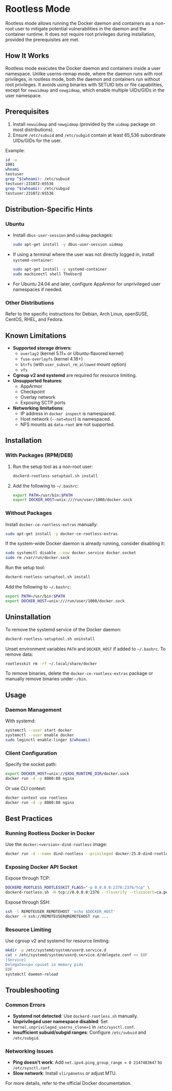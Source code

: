# Rootless Mode

Rootless mode allows running the Docker daemon and containers as a non-root user to mitigate potential vulnerabilities in the daemon and the container runtime. It does not require root privileges during installation, provided the prerequisites are met.

## How It Works

Rootless mode executes the Docker daemon and containers inside a user namespace. Unlike userns-remap mode, where the daemon runs with root privileges, in rootless mode, both the daemon and containers run without root privileges. It avoids using binaries with SETUID bits or file capabilities, except for `newuidmap` and `newgidmap`, which enable multiple UIDs/GIDs in the user namespace.

## Prerequisites

1. Install `newuidmap` and `newgidmap` (provided by the `uidmap` package on most distributions).
2. Ensure `/etc/subuid` and `/etc/subgid` contain at least 65,536 subordinate UIDs/GIDs for the user.

Example:
```bash
id -u
1001
whoami
testuser
grep ^$(whoami): /etc/subuid
testuser:231072:65536
grep ^$(whoami): /etc/subgid
testuser:231072:65536
```

## Distribution-Specific Hints

### Ubuntu
- Install `dbus-user-session` and `uidmap` packages:
    ```bash
    sudo apt-get install -y dbus-user-session uidmap
    ```
- If using a terminal where the user was not directly logged in, install `systemd-container`:
    ```bash
    sudo apt-get install -y systemd-container
    sudo machinectl shell TheUser@
    ```
- For Ubuntu 24.04 and later, configure AppArmor for unprivileged user namespaces if needed.

### Other Distributions
Refer to the specific instructions for Debian, Arch Linux, openSUSE, CentOS, RHEL, and Fedora.

## Known Limitations

- **Supported storage drivers**:
  - `overlay2` (kernel 5.11+ or Ubuntu-flavored kernel)
  - `fuse-overlayfs` (kernel 4.18+)
  - `btrfs` (with `user_subvol_rm_allowed` mount option)
  - `vfs`
- **Cgroup v2 and systemd** are required for resource limiting.
- **Unsupported features**:
  - AppArmor
  - Checkpoint
  - Overlay network
  - Exposing SCTP ports
- **Networking limitations**:
  - IP address in `docker inspect` is namespaced.
  - Host network (`--net=host`) is namespaced.
  - NFS mounts as `data-root` are not supported.

## Installation

### With Packages (RPM/DEB)
1. Run the setup tool as a non-root user:
    ```bash
    dockerd-rootless-setuptool.sh install
    ```
2. Add the following to `~/.bashrc`:
    ```bash
    export PATH=/usr/bin:$PATH
    export DOCKER_HOST=unix:///run/user/1000/docker.sock
    ```

### Without Packages
Install `docker-ce-rootless-extras` manually:
```bash
sudo apt-get install -y docker-ce-rootless-extras
```

If the system-wide Docker daemon is already running, consider disabling it:
```bash
sudo systemctl disable --now docker.service docker.socket
sudo rm /var/run/docker.sock
```

Run the setup tool:
```bash
dockerd-rootless-setuptool.sh install
```

Add the following to `~/.bashrc`:
```bash
export PATH=/usr/bin:$PATH
export DOCKER_HOST=unix:///run/user/1000/docker.sock
```

## Uninstallation

To remove the systemd service of the Docker daemon:
```bash
dockerd-rootless-setuptool.sh uninstall
```

Unset environment variables `PATH` and `DOCKER_HOST` if added to `~/.bashrc`. To remove data:
```bash
rootlesskit rm -rf ~/.local/share/docker
```

To remove binaries, delete the `docker-ce-rootless-extras` package or manually remove binaries under `~/bin`.

## Usage

### Daemon Management
With systemd:
```bash
systemctl --user start docker
systemctl --user enable docker
sudo loginctl enable-linger $(whoami)
```

### Client Configuration
Specify the socket path:
```bash
export DOCKER_HOST=unix://$XDG_RUNTIME_DIR/docker.sock
docker run -d -p 8080:80 nginx
```

Or use CLI context:
```bash
docker context use rootless
docker run -d -p 8080:80 nginx
```

## Best Practices

### Running Rootless Docker in Docker
Use the `docker:<version>-dind-rootless` image:
```bash
docker run -d --name dind-rootless --privileged docker:25.0-dind-rootless
```

### Exposing Docker API Socket
Expose through TCP:
```bash
DOCKERD_ROOTLESS_ROOTLESSKIT_FLAGS="-p 0.0.0.0:2376:2376/tcp" \
dockerd-rootless.sh -H tcp://0.0.0.0:2376 --tlsverify --tlscacert=ca.pem --tlscert=cert.pem --tlskey=key.pem
```

Expose through SSH:
```bash
ssh -l REMOTEUSER REMOTEHOST 'echo $DOCKER_HOST'
docker -H ssh://REMOTEUSER@REMOTEHOST run ...
```

### Resource Limiting
Use cgroup v2 and systemd for resource limiting:
```bash
mkdir -p /etc/systemd/system/user@.service.d
cat > /etc/systemd/system/user@.service.d/delegate.conf << EOF
[Service]
Delegate=cpu cpuset io memory pids
EOF
systemctl daemon-reload
```

## Troubleshooting

### Common Errors
- **Systemd not detected**: Use `dockerd-rootless.sh` manually.
- **Unprivileged user namespace disabled**: Set `kernel.unprivileged_userns_clone=1` in `/etc/sysctl.conf`.
- **Insufficient subuid/subgid ranges**: Configure `/etc/subuid` and `/etc/subgid`.

### Networking Issues
- **Ping doesn't work**: Add `net.ipv4.ping_group_range = 0 2147483647` to `/etc/sysctl.conf`.
- **Slow network**: Install `slirp4netns` or adjust MTU.

For more details, refer to the official Docker documentation.
```
